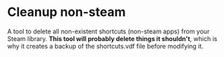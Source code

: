 # Cleanup non-steam

A tool to delete all non-existent shortcuts (non-steam apps) from your Steam library. **This tool will probably delete
things it shouldn't**, which is why it creates a backup of the shortcuts.vdf file before modifying it.
